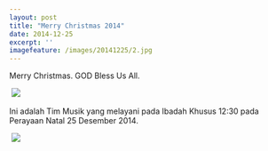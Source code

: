 ```yaml
---
layout: post
title: "Merry Christmas 2014"
date: 2014-12-25
excerpt: ''
imagefeature: /images/20141225/2.jpg
---
```



Merry Christmas. GOD Bless Us All.

<a href="{{site.bigimageurl}}/images/20141225/2.jpg" class="swipebox" title=""><img src="{{site.staticurl}}/static/wait.gif" class="resize js_show loading_image" data-href="/images/20141225/2.jpg" alt="" /></a>
<noscript><img src="{{site.staticurl}}/s720/images/20141225/2.jpg" /></noscript>

Ini adalah Tim Musik yang melayani pada Ibadah Khusus 12:30 pada Perayaan Natal 25 Desember 2014.

<a href="{{site.bigimageurl}}/images/20141225/1.jpg" class="swipebox" title=""><img src="{{site.staticurl}}/static/wait.gif" class="resize js_show loading_image" data-href="/images/20141225/1.jpg" alt="" /></a>
<noscript><img src="{{site.staticurl}}/s720/images/20141225/1.jpg" /></noscript>



